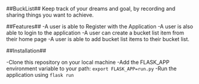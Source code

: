 ##BuckList##
Keep track of your dreams and goal, by recording and sharing things you want to achieve.

##Features##
-A user is able to Register with the Application
-A user is also able to login to the application
-A user can create a bucket list item from their home page
-A user is able to add bucket list items to their bucket list.

##Installation##

-Clone this repository on your local machine
-Add the FLASK_APP environment variable to your path: ``export FLASK_APP=run.py``
-Run the application using ``flask run``
